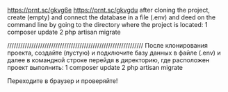 https://prnt.sc/gkvg6e https://prnt.sc/gkvgdu
after cloning the project, create (empty) and connect the database in a file (.env) and deed on the command line by going to the directory where the project is located:
1 composer update
2 php artisan migrate

//////////////////////////////////////////////////////////////
После клонирования проекта, создайте (пустую) и подключите базу данных в файле (.env)
и далее в командной строке перейдя в директорию, где расположен проект выполнить: 1 composer update 2 php artisan migrate

Переходите в браузер и проверяйте!
